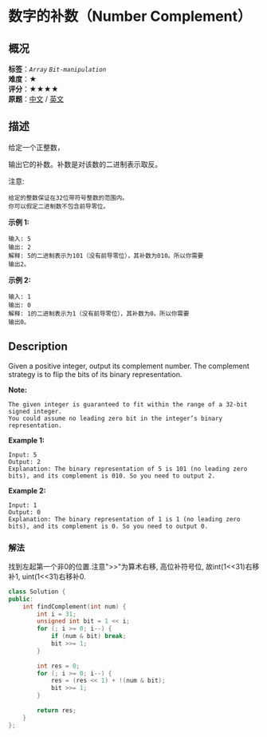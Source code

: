 # 数字的补数（Number Complement）
## 概况
**标签**：*`Array`*  *`Bit-manipulation`*<br>
**难度**：★<br>
**评分**：★★★★<br>
**原题**：[中文](https://leetcode-cn.com/problems/number-complement) / [英文](https://leetcode.com/problems/number-complement)

## 描述
给定一个正整数，

输出它的补数。补数是对该数的二进制表示取反。

注意:

	给定的整数保证在32位带符号整数的范围内。
	你可以假定二进制数不包含前导零位。

**示例 1:**
```
输入: 5
输出: 2
解释: 5的二进制表示为101（没有前导零位），其补数为010。所以你需要
输出2。
```

**示例 2:**
```
输入: 1
输出: 0
解释: 1的二进制表示为1（没有前导零位），其补数为0。所以你需要
输出0。
```


## Description
Given a positive integer, output its complement number. The complement strategy is to flip the bits of its binary representation.

**Note:**

    The given integer is guaranteed to fit within the range of a 32-bit signed integer.
    You could assume no leading zero bit in the integer’s binary representation.

**Example 1:**
```
Input: 5
Output: 2
Explanation: The binary representation of 5 is 101 (no leading zero bits), and its complement is 010. So you need to output 2.
```

**Example 2:**
```
Input: 1
Output: 0
Explanation: The binary representation of 1 is 1 (no leading zero bits), and its complement is 0. So you need to output 0.
```

### 解法
找到左起第一个非0的位置.注意">>"为算术右移, 高位补符号位, 故int(1<<31)右移补1, uint(1<<31)右移补0.
```c++
class Solution {
public:
    int findComplement(int num) {
        int i = 31;
        unsigned int bit = 1 << i;
        for (; i >= 0; i--) {
            if (num & bit) break;
            bit >>= 1;
        }
        
        int res = 0;
        for (; i >= 0; i--) {
            res = (res << 1) + !(num & bit);
            bit >>= 1;
        }
        
        return res;
    }
};
```
